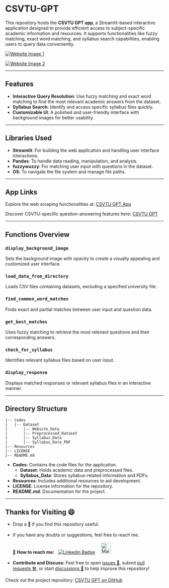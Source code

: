 # CSVTU-GPT

This repository hosts the **CSVTU GPT app**, a Streamlit-based interactive application designed to provide efficient access to subject-specific academic information and resources. It supports functionalities like fuzzy matching, exact word matching, and syllabus search capabilities, enabling users to query data conveniently.

<a href = "https://csvtu-gpt-question-answer.streamlit.app/"><img src = "https://github.com/user-attachments/assets/7c87746b-7b67-4acb-979f-f881d3843ea7" title ="Website Image 1" alt ="Website Image 1"></a>

<a href = "https://csvtu-gpt-question-answer.streamlit.app/"><img src = "https://github.com/user-attachments/assets/02377dd9-a5f4-4e2a-af2e-a53240e82a56" title ="Website Image 2" alt ="Website Image 2"></a>

---

## Features
- **Interactive Query Resolution**: Use fuzzy matching and exact word matching to find the most relevant academic answers from the dataset.
- **Syllabus Search**: Identify and access specific syllabus files quickly.
- **Customizable UI**: A polished and user-friendly interface with background images for better usability.

---

## Libraries Used
- **Streamlit**: For building the web application and handling user interface interactions.
- **Pandas**: To handle data reading, manipulation, and analysis.
- **fuzzywuzzy**: For matching user input with questions in the dataset.
- **OS**: To navigate the file system and manage file paths.

---

## App Links

Explore the web scraping functionalities at: [CSVTU GPT App](https://web-scrapper-functions-h6phqofpkjtaylwyn9uvzf.streamlit.app/)

Discover CSVTU-specific question-answering features here: [CSVTU GPT](https://csvtu-gpt-question-answer.streamlit.app/)

---

## Functions Overview

### `display_background_image`
Sets the background image with opacity to create a visually appealing and customized user interface.

### `load_data_from_directory`
Loads CSV files containing datasets, excluding a specified university file.

### `find_common_word_matches`
Finds exact and partial matches between user input and question data.

### `get_best_matches`
Uses fuzzy matching to retrieve the most relevant questions and their corresponding answers.

### `check_for_syllabus`
Identifies relevant syllabus files based on user input.

### `display_response`
Displays matched responses or relevant syllabus files in an interactive manner.

---

## Directory Structure
```
|-- Codes
|   |-- Dataset
|       |-- Website_Data
|       |-- Preprocessed_Dataset
|       |-- Syllabus_Data
|       |-- Syllabus_Data_PDF
|-- Resources
|-- LICENSE
|-- README.md
```
- **Codes**: Contains the code files for the application.
  - **Dataset**: Holds academic data and preprocessed files.
  - **Syllabus_Data**: Stores syllabus-related information and PDFs.
- **Resources**: Includes additional resources to aid development.
- **LICENSE**: License information for the repository.
- **README.md**: Documentation for the project.

---

## Thanks for Visiting 😄

- Drop a 🌟 if you find this repository useful.<br><br>
- If you have any doubts or suggestions, feel free to reach me.<br><br>
  📩 **How to reach me:** &nbsp; [![Linkedin Badge](https://img.shields.io/badge/-madhurima-blue?style=flat&logo=Linkedin&logoColor=white)](https://www.linkedin.com/in/madhurima-rawat/) &nbsp; &nbsp;
  <a href ="mailto:rawatmadhurima@gmail.com"><img src="https://github.com/madhurimarawat/Machine-Learning-Using-Python/assets/105432776/b6a0873a-e961-42c0-8fbf-ab65828c961a" height=35 width=30 title="Mail Illustration" alt="Mail Illustration📩" > </a><br><br>
- **Contribute and Discuss:** Feel free to open [issues 🐛](https://github.com/madhurimarawat/CSVTU-GPT/issues), submit [pull requests 🛠️](https://github.com/madhurimarawat/CSVTU-GPT/pulls), or start [discussions 💬](https://github.com/madhurimarawat/CSVTU-GPT/discussions) to help improve this repository!

Check out the project repository: [CSVTU GPT on GitHub](https://github.com/madhurimarawat/CSVTU-GPT)
